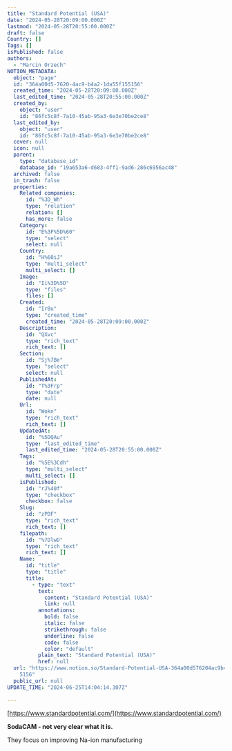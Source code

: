 ```yaml
---
title: "Standard Potential (USA)"
date: "2024-05-28T20:09:00.000Z"
lastmod: "2024-05-28T20:55:00.000Z"
draft: false
Country: []
Tags: []
isPublished: false
authors:
  - "Marcin Orzech"
NOTION_METADATA:
  object: "page"
  id: "364a00d5-7620-4ac9-b4a2-1da55f155156"
  created_time: "2024-05-28T20:09:00.000Z"
  last_edited_time: "2024-05-28T20:55:00.000Z"
  created_by:
    object: "user"
    id: "86fc5c8f-7a10-45ab-95a3-6e3e70be2ce8"
  last_edited_by:
    object: "user"
    id: "86fc5c8f-7a10-45ab-95a3-6e3e70be2ce8"
  cover: null
  icon: null
  parent:
    type: "database_id"
    database_id: "19a653a6-d683-4ff1-9ad6-286c6956ac48"
  archived: false
  in_trash: false
  properties:
    Related companies:
      id: "%3D_Wh"
      type: "relation"
      relation: []
      has_more: false
    Category:
      id: "E%3F%5D%60"
      type: "select"
      select: null
    Country:
      id: "H%60iJ"
      type: "multi_select"
      multi_select: []
    Image:
      id: "Ii%3D%5D"
      type: "files"
      files: []
    Created:
      id: "IrBu"
      type: "created_time"
      created_time: "2024-05-28T20:09:00.000Z"
    Description:
      id: "QXvc"
      type: "rich_text"
      rich_text: []
    Section:
      id: "Sj%7Be"
      type: "select"
      select: null
    PublishedAt:
      id: "T%3Frp"
      type: "date"
      date: null
    Url:
      id: "Wokn"
      type: "rich_text"
      rich_text: []
    UpdatedAt:
      id: "%5DQAu"
      type: "last_edited_time"
      last_edited_time: "2024-05-28T20:55:00.000Z"
    Tags:
      id: "%5E%3Cdh"
      type: "multi_select"
      multi_select: []
    isPublished:
      id: "rJ%40f"
      type: "checkbox"
      checkbox: false
    Slug:
      id: "zPDF"
      type: "rich_text"
      rich_text: []
    filepath:
      id: "%7DlwD"
      type: "rich_text"
      rich_text: []
    Name:
      id: "title"
      type: "title"
      title:
        - type: "text"
          text:
            content: "Standard Potential (USA)"
            link: null
          annotations:
            bold: false
            italic: false
            strikethrough: false
            underline: false
            code: false
            color: "default"
          plain_text: "Standard Potential (USA)"
          href: null
  url: "https://www.notion.so/Standard-Potential-USA-364a00d576204ac9b4a21da55f15\
    5156"
  public_url: null
UPDATE_TIME: "2024-06-25T14:04:14.307Z"

---
```



[https://www.standardpotential.com/](https://www.standardpotential.com/)


**SodaCAM - not very clear what it is.**


They focus on improving Na-ion manufacturing

